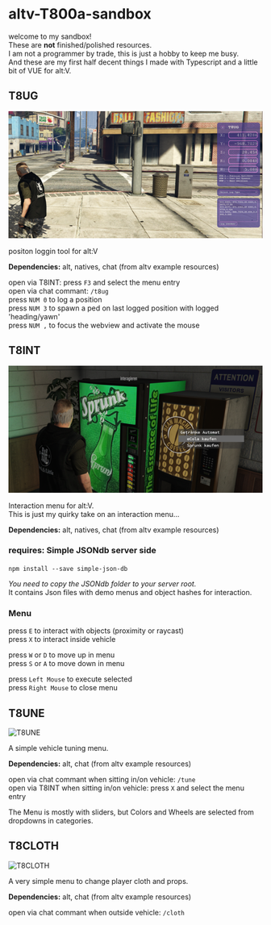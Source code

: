 # altv-T800a-sandbox
welcome to my sandbox! \
These are **not** finished/polished resources. \
I am not a programmer by trade, this is just a hobby to keep me busy. \
And these are my first half decent things I made with Typescript and a little bit of VUE for alt:V.


## T8UG
![T8UG](img/img_t8ug.png?raw=true "pos logging tool")

positon loggin tool for alt:V

**Dependencies:** alt, natives, chat (from altv example resources)

open via T8INT: press ```F3``` and select the menu entry \
open via chat commant: ```/t8ug```\
press ```NUM 0``` to log a position \
press ```NUM 3``` to spawn a ped on last logged position with logged 'heading/yawn' \
press ```NUM ,``` to focus the webview and activate the mouse


## T8INT
![T8INT](img/img_t8int.png?raw=true "interaction menu")

Interaction menu for alt:V. \
This is just my quirky take on an interaction menu...

**Dependencies:** alt, natives, chat (from altv example resources)

### requires: Simple JSONdb server side
```npm install --save simple-json-db```

*You need to copy the JSONdb folder to your server root.* \
It contains Json files with demo menus and object hashes for interaction.

### Menu
press ```E``` to interact with objects (proximity or raycast) \
press ```X``` to interact inside vehicle

press ```W``` or ```D``` to move up in menu \
press ```S``` or ```A``` to move down in menu

press ```Left Mouse``` to execute selected \
press ```Right Mouse``` to close menu


## T8UNE
![T8UNE](img/img_t8une.png?raw=true "vehicle tuning menu")

A simple vehicle tuning menu.

**Dependencies:** alt, chat (from altv example resources)

open via chat commant when sitting in/on vehicle: ```/tune``` \
open via T8INT when sitting in/on vehicle: press ```X``` and select the menu entry

The Menu is mostly with sliders, but Colors and Wheels are selected from dropdowns in categories.

## T8CLOTH
![T8CLOTH](img/img_t8cloth.png?raw=true "player cloth and props menu")

A very simple menu to change player cloth and props.

**Dependencies:** alt, chat (from altv example resources)

open via chat commant when outside vehicle: ```/cloth```
